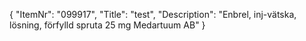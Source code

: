 {
  "ItemNr": "099917",
  "Title": "test",
  "Description": "Enbrel, inj-vätska, lösning, förfylld spruta 25 mg Medartuum AB"
}